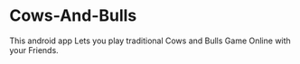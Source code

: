 # Cows-And-Bulls
This android app Lets you play traditional Cows and Bulls Game Online with your Friends.
